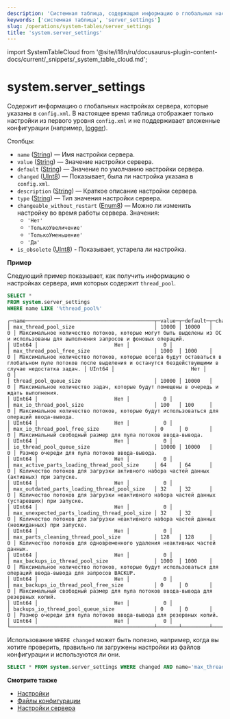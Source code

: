 ```yaml
---
description: 'Системная таблица, содержащая информацию о глобальных настройках сервера, которые указаны в `config.xml`.'
keywords: ['системная таблица', 'server_settings']
slug: /operations/system-tables/server_settings
title: 'system.server_settings'
---
```


import SystemTableCloud from '@site/i18n/ru/docusaurus-plugin-content-docs/current/_snippets/_system_table_cloud.md';


# system.server_settings

<SystemTableCloud/>

Содержит информацию о глобальных настройках сервера, которые указаны в `config.xml`. В настоящее время таблица отображает только настройки из первого уровня `config.xml` и не поддерживает вложенные конфигурации (например, [logger](../../operations/server-configuration-parameters/settings.md#logger)).

Столбцы:

- `name` ([String](../../sql-reference/data-types/string.md)) — Имя настройки сервера.
- `value` ([String](../../sql-reference/data-types/string.md)) — Значение настройки сервера.
- `default` ([String](../../sql-reference/data-types/string.md)) — Значение по умолчанию настройки сервера.
- `changed` ([UInt8](/sql-reference/data-types/int-uint#integer-ranges)) — Показывает, была ли настройка указана в `config.xml`.
- `description` ([String](../../sql-reference/data-types/string.md)) — Краткое описание настройки сервера.
- `type` ([String](../../sql-reference/data-types/string.md)) — Тип значения настройки сервера.
- `changeable_without_restart` ([Enum8](../../sql-reference/data-types/enum.md)) — Можно ли изменить настройку во время работы сервера. Значения:
    - `'Нет'`
    - `'ТолькоУвеличение'`
    - `'ТолькоУменьшение'`
    - `'Да'`
- `is_obsolete` ([UInt8](/sql-reference/data-types/int-uint#integer-ranges)) - Показывает, устарела ли настройка.

**Пример**

Следующий пример показывает, как получить информацию о настройках сервера, имя которых содержит `thread_pool`.

```sql
SELECT *
FROM system.server_settings
WHERE name LIKE '%thread_pool%'
```

```text
┌─name──────────────────────────────────────────┬─value─┬─default─┬─changed─┬─description─────────────────────────────────────────────────────────────────────────────────────────────────────────────────────────────────────────┬─type───┬─changeable_without_restart─┬─is_obsolete─┐
│ max_thread_pool_size                          │ 10000 │ 10000   │       0 │ Максимальное количество потоков, которые могут быть выделены из ОС и использованы для выполнения запросов и фоновых операций.                           │ UInt64 │                         Нет │           0 │
│ max_thread_pool_free_size                     │ 1000  │ 1000    │       0 │ Максимальное количество потоков, которые всегда будут оставаться в глобальном пуле потоков после выделения и останутся бездействующими в случае недостатка задач. │ UInt64 │                         Нет │           0 │
│ thread_pool_queue_size                        │ 10000 │ 10000   │       0 │ Максимальное количество задач, которые будут помещены в очередь и ждать выполнения.                                                                  │ UInt64 │                         Нет │           0 │
│ max_io_thread_pool_size                       │ 100   │ 100     │       0 │ Максимальное количество потоков, которые будут использоваться для операций ввода-вывода.                                                                                  │ UInt64 │                         Нет │           0 │
│ max_io_thread_pool_free_size                  │ 0     │ 0       │       0 │ Максимальный свободный размер для пула потоков ввода-вывода.                                                                                                                   │ UInt64 │                         Нет │           0 │
│ io_thread_pool_queue_size                     │ 10000 │ 10000   │       0 │ Размер очереди для пула потоков ввода-вывода.                                                                                                                      │ UInt64 │                         Нет │           0 │
│ max_active_parts_loading_thread_pool_size     │ 64    │ 64      │       0 │ Количество потоков для загрузки активного набора частей данных (активных) при запуске.                                                                    │ UInt64 │                         Нет │           0 │
│ max_outdated_parts_loading_thread_pool_size   │ 32    │ 32      │       0 │ Количество потоков для загрузки неактивного набора частей данных (устаревших) при запуске.                                                                │ UInt64 │                         Нет │           0 │
│ max_unexpected_parts_loading_thread_pool_size │ 32    │ 32      │       0 │ Количество потоков для загрузки неактивного набора частей данных (неожиданных) при запуске.                                                              │ UInt64 │                         Нет │           0 │
│ max_parts_cleaning_thread_pool_size           │ 128   │ 128     │       0 │ Количество потоков для одновременного удаления неактивных частей данных.                                                                                │ UInt64 │                         Нет │           0 │
│ max_backups_io_thread_pool_size               │ 1000  │ 1000    │       0 │ Максимальное количество потоков, которые будут использоваться для операций ввода-вывода для запросов BACKUP.                                                               │ UInt64 │                         Нет │           0 │
│ max_backups_io_thread_pool_free_size          │ 0     │ 0       │       0 │ Максимальный свободный размер для пула потоков ввода-вывода для резервных копий.                                                                                                           │ UInt64 │                         Нет │           0 │
│ backups_io_thread_pool_queue_size             │ 0     │ 0       │       0 │ Размер очереди для пула потоков ввода-вывода для резервных копий.                                                                                                              │ UInt64 │                         Нет │           0 │
└───────────────────────────────────────────────┴───────┴─────────┴─────────┴─────────────────────────────────────────────────────────────────────────────────────────────────────────────────────────────────────────────────────┴────────┴────────────────────────────┴─────────────┘

```

Использование `WHERE changed` может быть полезно, например, когда вы хотите проверить, правильно ли загружены настройки из файлов конфигурации и используются ли они.

<!-- -->

```sql
SELECT * FROM system.server_settings WHERE changed AND name='max_thread_pool_size'
```

**Смотрите также**

- [Настройки](../../operations/system-tables/settings.md)
- [Файлы конфигурации](../../operations/configuration-files.md)
- [Настройки сервера](../../operations/server-configuration-parameters/settings.md)
